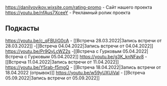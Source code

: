 https://danilvovikov.wixsite.com/rating-promo - Сайт нашего проекта
https://youtu.be/nfAus7XceeY  - Рекламный ролик проекта

## Подкасты
https://youtu.be/c_qFBUiG0cA - [[Встреча 28.03.2022|Запись встречи от 28.03.2022]]
-[[Встреча 04.04.2022|Запись встречи от 04.04.2022]]
https://youtu.be/Pr9QyLcWZ2s -[[Встреча с Гурковым 05.04.2022|Встреча с Гурковым 05.04.2022]]
https://youtu.be/g3K_knNFav8 -[[Встреча 11.04.2022|Запись встречи от 11.04.2022]]
https://youtu.be/Y5rab-f5mgQ - [[Встреча 18.04.2022|Запись встречи от 18.04.2022 (отрывок)]]
https://youtu.be/w59yUXUiVaI - [[Встреча 05.09.2022|Запись встречи от 05.09.2022]]